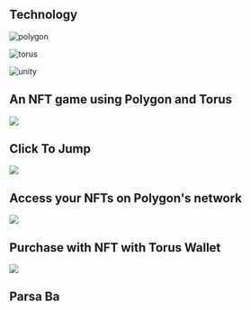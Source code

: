 ## Technology

![polygon](https://user-images.githubusercontent.com/19412160/116713227-94223d00-a9a2-11eb-8a4b-efa2b32b60d2.png)

![torus](https://user-images.githubusercontent.com/19412160/116713236-95ec0080-a9a2-11eb-98d7-56cd24ce2636.png)

![unity](https://user-images.githubusercontent.com/19412160/116714192-7d301a80-a9a3-11eb-8d30-8a5ec6771773.png)

## An NFT game using Polygon and Torus

![](https://user-images.githubusercontent.com/19412160/116646263-a0c47800-a945-11eb-8920-d56e26fdd8de.png)

## Click To Jump

![](https://user-images.githubusercontent.com/19412160/116646270-a457ff00-a945-11eb-865a-9ec0ea5b1411.png)

## Access your NFTs on Polygon's network

![](https://user-images.githubusercontent.com/19412160/116646272-a752ef80-a945-11eb-8cf6-a98a8505774a.png)

## Purchase with NFT with Torus Wallet

![](https://user-images.githubusercontent.com/19412160/116647539-cc952d00-a948-11eb-8775-c6af74d45d6d.png)


## Parsa Ba